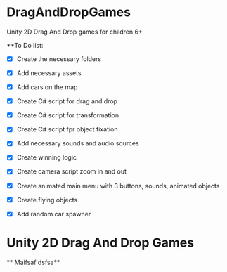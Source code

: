 # DragAndDropGames
Unity 2D Drag And Drop games for children 6+


**To Do list:
- [x] Create the necessary folders
- [x] Add necessary assets
- [x]	Add cars on the map
- [x] Create C# script for drag and drop
- [x] Create C# script for transformation
- [x] Create C# script fpr object fixation
- [x] Add necessary sounds and audio sources
- [x] Create winning logic
- [x] Create camera script zoom in and out
- [x] Create animated main menu with 3 buttons, sounds, animated objects
- [x] Create flying objects
- [x] Add random car spawner


# Unity 2D Drag And Drop Games
** Maifsaf dsfsa**




